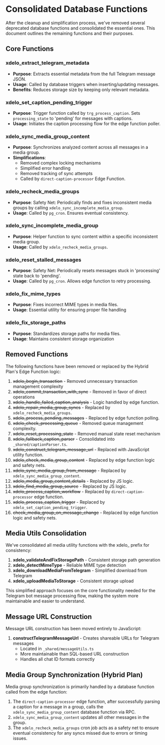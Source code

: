 
# Consolidated Database Functions

After the cleanup and simplification process, we've removed several deprecated database functions and consolidated the essential ones. This document outlines the remaining functions and their purposes.

## Core Functions

### xdelo_extract_telegram_metadata
- **Purpose**: Extracts essential metadata from the full Telegram message JSON.
- **Usage**: Called by database triggers when inserting/updating messages.
- **Benefits**: Reduces storage size by keeping only relevant metadata.

### xdelo_set_caption_pending_trigger
- **Purpose**: Trigger function called by `trg_process_caption`. Sets `processing_state` to 'pending' for messages with captions.
- **Usage**: Initiates the caption processing flow for the edge function poller.

### xdelo_sync_media_group_content
- **Purpose**: Synchronizes analyzed content across all messages in a media group.
- **Simplifications**:
  - Removed complex locking mechanisms
  - Simplified error handling
  - Removed tracking of sync attempts
  - Called by `direct-caption-processor` Edge Function.

### xdelo_recheck_media_groups
- **Purpose**: Safety Net: Periodically finds and fixes inconsistent media groups by calling `xdelo_sync_incomplete_media_group`.
- **Usage**: Called by `pg_cron`. Ensures eventual consistency.

### xdelo_sync_incomplete_media_group
- **Purpose**: Helper function to sync content within a specific inconsistent media group.
- **Usage**: Called by `xdelo_recheck_media_groups`.

### xdelo_reset_stalled_messages
- **Purpose**: Safety Net: Periodically resets messages stuck in 'processing' state back to 'pending'.
- **Usage**: Called by `pg_cron`. Allows edge function to retry processing.

### xdelo_fix_mime_types
- **Purpose**: Fixes incorrect MIME types in media files.
- **Usage**: Essential utility for ensuring proper file handling

### xdelo_fix_storage_paths
- **Purpose**: Standardizes storage paths for media files.
- **Usage**: Maintains consistent storage organization

## Removed Functions

The following functions have been removed or replaced by the Hybrid Plan's Edge Function logic:

1. ~~xdelo_begin_transaction~~ - Removed unnecessary transaction management complexity
2. ~~xdelo_commit_transaction_with_sync~~ - Removed in favor of direct operations
3. ~~xdelo_handle_failed_caption_analysis~~ - Logic handled by edge function.
4. ~~xdelo_repair_media_group_syncs~~ - Replaced by `xdelo_recheck_media_groups`.
5. ~~xdelo_process_pending_messages~~ - Replaced by edge function polling.
6. ~~xdelo_check_processing_queue~~ - Removed queue management complexity.
8. ~~xdelo_reset_processing_state~~ - Removed manual state reset mechanism
9. ~~xdelo_fallback_caption_parser~~ - Consolidated into `_shared/captionParser.ts`.
10. ~~xdelo_construct_telegram_message_url~~ - Replaced with JavaScript utility function.
11. ~~xdelo_check_media_group_content~~ - Replaced by edge function logic and safety nets.
12. ~~xdelo_sync_media_group_from_message~~ - Replaced by `xdelo_sync_media_group_content`.
13. ~~xdelo_media_group_content_details~~ - Replaced by JS logic.
14. ~~xdelo_find_media_group_source~~ - Replaced by JS logic.
15. ~~xdelo_process_caption_workflow~~ - Replaced by `direct-caption-processor` edge function.
16. ~~xdelo_process_caption_trigger~~ - Replaced by `xdelo_set_caption_pending_trigger`.
17. ~~check_media_group_on_message_change~~ - Replaced by edge function logic and safety nets.

## Media Utils Consolidation

We've consolidated all media utility functions with the xdelo_ prefix for consistency:

1. **xdelo_validateAndFixStoragePath** - Consistent storage path generation
2. **xdelo_detectMimeType** - Reliable MIME type detection
3. **xdelo_downloadMediaFromTelegram** - Simplified download from Telegram
4. **xdelo_uploadMediaToStorage** - Consistent storage upload  

This simplified approach focuses on the core functionality needed for the Telegram bot message processing flow, making the system more maintainable and easier to understand.

## Message URL Construction

Message URL construction has been moved entirely to JavaScript:

1. **constructTelegramMessageUrl** - Creates shareable URLs for Telegram messages
   - Located in `_shared/messageUtils.ts`
   - More maintainable than SQL-based URL construction
   - Handles all chat ID formats correctly

## Media Group Synchronization (Hybrid Plan)

Media group synchronization is primarily handled by a database function called from the edge function:

1. The `direct-caption-processor` edge function, after successfully parsing a caption for a message in a group, calls the `xdelo_sync_media_group_content` database function via RPC.
2. `xdelo_sync_media_group_content` updates all other messages in the group.
3. The `xdelo_recheck_media_groups` cron job acts as a safety net to ensure eventual consistency for any syncs missed due to errors or timing issues.
